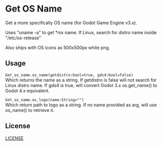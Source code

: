 # Get OS Name

Get a more specifically OS name (for Godot Game Engine v3.x).

Uses "uname -a" to get *nix name. If Linux, search for distro name inside "/etc/os-release"

Also ships with OS icons as 500x500px white png.

## Usage

`Get_os_name.os_name(getdistro:bool=true, gds4:bool=false)`  
Which returns the name as a string. If getdistro is false will not search for Linux distro name. If gds4 is true, will convert Godot 3.x os.get_name() to Godot 4.x equivalent.

`Get_os_name.os_logo(name:String="")`  
Which return path to logo as a string. If no name provided as arg, will use os_name() to retrieve it.

## License

[LICENSE](LICENSE)
